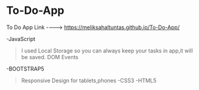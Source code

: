 # To-Do-App
To Do App Link ----> https://meliksahaltuntas.github.io/To-Do-App/

-JavaScript
 >I used Local Storage so you can always keep your tasks in app,it will be saved.
 >DOM
 >Events
 
-BOOTSTRAP5
 >Responsive Design for tablets,phones
-CSS3 
-HTML5

